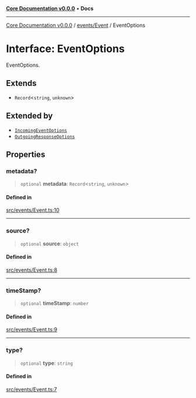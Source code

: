[**Core Documentation v0.0.0**](../../../README.md) • **Docs**

***

[Core Documentation v0.0.0](../../../modules.md) / [events/Event](../README.md) / EventOptions

# Interface: EventOptions

EventOptions.

## Extends

- `Record`\<`string`, `unknown`\>

## Extended by

- [`IncomingEventOptions`](../../IncomingEvent/interfaces/IncomingEventOptions.md)
- [`OutgoingResponseOptions`](../../OutgoingResponse/interfaces/OutgoingResponseOptions.md)

## Properties

### metadata?

> `optional` **metadata**: `Record`\<`string`, `unknown`\>

#### Defined in

[src/events/Event.ts:10](https://github.com/stonemjs/core/blob/be89f756f02a94c320588453a86b3e95bc4e060f/src/events/Event.ts#L10)

***

### source?

> `optional` **source**: `object`

#### Defined in

[src/events/Event.ts:8](https://github.com/stonemjs/core/blob/be89f756f02a94c320588453a86b3e95bc4e060f/src/events/Event.ts#L8)

***

### timeStamp?

> `optional` **timeStamp**: `number`

#### Defined in

[src/events/Event.ts:9](https://github.com/stonemjs/core/blob/be89f756f02a94c320588453a86b3e95bc4e060f/src/events/Event.ts#L9)

***

### type?

> `optional` **type**: `string`

#### Defined in

[src/events/Event.ts:7](https://github.com/stonemjs/core/blob/be89f756f02a94c320588453a86b3e95bc4e060f/src/events/Event.ts#L7)
